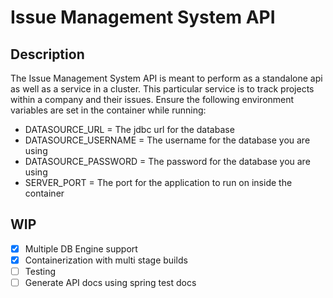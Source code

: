# Issue Management System API
## Description
The Issue Management System API is meant to perform as a standalone api as well as a service in a cluster. This particular service is to track projects within a company and their issues. 
Ensure the following environment variables are set in the container while running:
- DATASOURCE_URL = The jdbc url for the database
- DATASOURCE_USERNAME = The username for the database you are using
- DATASOURCE_PASSWORD = The password for the database you are using
- SERVER_PORT = The port for the application to run on inside the container

## WIP
- [X] Multiple DB Engine support
- [X] Containerization with multi stage builds
- [ ] Testing
- [ ] Generate API docs using spring test docs